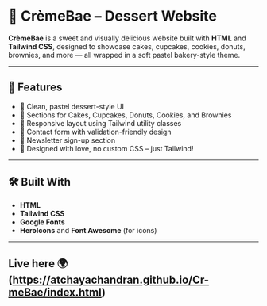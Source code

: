# 🎂 CrèmeBae – Dessert Website

**CrèmeBae** is a sweet and visually delicious website built with **HTML** and **Tailwind CSS**, designed to showcase cakes, cupcakes, cookies, donuts, brownies, and more — all wrapped in a soft pastel bakery-style theme.

---

## 🌟 Features 

- 🧁 Clean, pastel dessert-style UI
- 🍩 Sections for Cakes, Cupcakes, Donuts, Cookies, and Brownies
- 💖 Responsive layout using Tailwind utility classes
- 💬 Contact form with validation-friendly design
- 📩 Newsletter sign-up section
- 💼 Designed with love, no custom CSS – just Tailwind!

---

## 🛠️ Built With

- **HTML**
- **Tailwind CSS**
- **Google Fonts**
- **HeroIcons** and **Font Awesome** (for icons)

---

## Live here 🌍 (https://atchayachandran.github.io/Cr-meBae/index.html)

